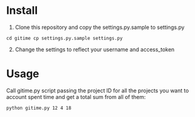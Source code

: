 # Install

1) Clone this repository and copy the settings.py.sample to settings.py

`cd gitime
cp settings.py.sample settings.py`

2) Change the settings to reflect your username and access_token

# Usage

Call gitime.py script passing the project ID for all the projects you want to account spent time and get a total sum from all of them:

`python gitime.py 12 4 18`
